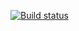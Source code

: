 [![Build status](https://ci.appveyor.com/api/projects/status/u0lhv5wntsd9b39w/branch/main?svg=true)](https://ci.appveyor.com/project/AnnaKazmirchuk/postmanecho/branch/main)